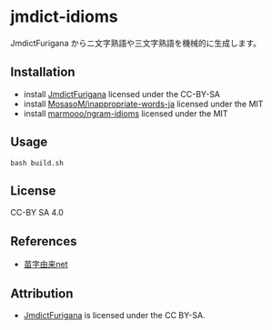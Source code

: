 # jmdict-idioms

JmdictFurigana からニ文字熟語や三文字熟語を機械的に生成します。

## Installation

- install [JmdictFurigana](https://github.com/Doublevil/JmdictFurigana/releases)
  licensed under the CC-BY-SA
- install
  [MosasoM/inappropriate-words-ja](https://github.com/MosasoM/inappropriate-words-ja)
  licensed under the MIT
- install [marmooo/ngram-idioms](https://github.com/marmooo/ngram-idioms)
  licensed under the MIT

## Usage

```
bash build.sh
```

## License

CC-BY SA 4.0

## References

- [苗字由来net](https://myoji-yurai.net/)

## Attribution

- [JmdictFurigana](https://github.com/Doublevil/JmdictFurigana) is licensed
  under the CC BY-SA.
